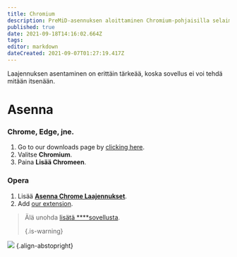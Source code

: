 ```yaml
---
title: Chromium
description: PreMiD-asennuksen aloittaminen Chromium-pohjaisilla selaimilla
published: true
date: 2021-09-18T14:16:02.664Z
tags: 
editor: markdown
dateCreated: 2021-09-07T01:27:19.417Z
---
```


Laajennuksen asentaminen on erittäin tärkeää, koska sovellus ei voi tehdä mitään itsenään.

# Asenna
### Chrome, Edge, jne.
1. Go to our downloads page by [clicking here](https://premid.app/downloads).
2. Valitse **Chromium**.
3. Paina **Lisää Chromeen**.

### Opera
1. Lisää **[Asenna Chrome Laajennukset](https://addons.opera.com/en/extensions/details/install-chrome-extensions/)**.
2. Add [our extension](https://premid.app/downloads).

> Älä unohda [lisätä ****sovellusta](/install). 
> 
> {.is-warning}

![](https://img.icons8.com/color/2x/chrome.png) {.align-abstopright}